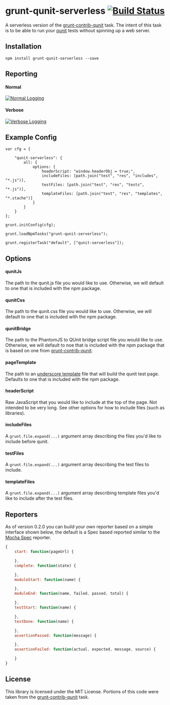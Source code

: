 grunt-qunit-serverless [![Build Status](https://travis-ci.org/jgable/grunt-qunit-serverless.png?branch=master)](https://travis-ci.org/jgable/grunt-qunit-serverless)
======================

A serverless version of the [grunt-contrib-qunit](https://github.com/gruntjs/grunt-contrib-qunit) task.  The intent of this task is to be able to run your [qunit](http://qunitjs.com/) tests without spinning up a web server.

## Installation

    npm install grunt-qunit-serverless --save

## Reporting

#### Normal
[![Normal Logging](http://jgable-hosting.s3.amazonaws.com/qunit-serverless-basic-logging.png)](http://jgable-hosting.s3.amazonaws.com/qunit-serverless-basic-logging.png)

#### Verbose
[![Verbose Logging](http://jgable-hosting.s3.amazonaws.com/qunit-serverless-verbose-logging.png)](http://jgable-hosting.s3.amazonaws.com/qunit-serverless-verbose-logging.png)

## Example Config

    var cfg = {
    	
    	"qunit-serverless": {
    		all: {
    			options: {
    				headerScript: "window.headerObj = true;",
    				includeFiles: [path.join("test", "res", "includes", "*.js")],
    				testFiles: [path.join("test", "res", "tests", "*.js")],
    				templateFiles: [path.join("test", "res", "templates", "*.stache")]
    			}
    		}
    	}
    };
    
    grunt.initConfig(cfg);
    
    grunt.loadNpmTasks("grunt-qunit-serverless");
    
    grunt.registerTask("default", ["qunit-serverless"]);

## Options

#### qunitJs

The path to the qunit.js file you would like to use.  Otherwise, we will default to one that is included with the npm package.

#### qunitCss

The path to the qunit.css file you would like to use.  Otherwise, we will default to one that is included with the npm package.

#### qunitBridge

The path to the PhantomJS to QUnit bridge script file you would like to use.  Otherwise, we will default to noe that is included with the npm package that is based on one from [grunt-contrib-qunit](https://github.com/gruntjs/grunt-contrib-qunit/blob/master/phantomjs/bridge.js).

#### pageTemplate

The path to an [underscore template](http://underscorejs.org/#template) file that will build the qunit test page.  Defaults to one that is included with the npm package.

#### headerScript

Raw JavaScript that you would like to include at the top of the page.  Not intended to be very long.  See other options for how to include files (such as libraries).

#### includeFiles

A `grunt.file.expand(...)` argument array describing the files you'd like to include before qunit.

#### testFiles

A `grunt.file.expand(...)` argument array describing the test files to include.

#### templateFiles

A `grunt.file.expand(...)` argument array describing template files you'd like to include after the test files.

## Reporters

As of version 0.2.0 you can build your own reporter based on a simple interface shown below, the default is a Spec based reported similar to the [Mocha Spec](http://visionmedia.github.com/mocha/#reporters) reporter.

```javascript
{
    start: function(pageUrl) {

    },
    complete: function(state) {

    },
    moduleStart: function(name) {

    },
    moduleEnd: function(name, failed, passed, total) {

    },
    testStart: function(name) {

    },
    testDone: function(name) {

    },
    assertionPassed: function(message) {

    },
    assertionFailed: function(actual, expected, message, source) {

    }
}
```

## License

This library is licensed under the MIT License.  Portions of this code were taken from the [grunt-contrib-qunit](https://github.com/gruntjs/grunt-contrib-qunit) task.

